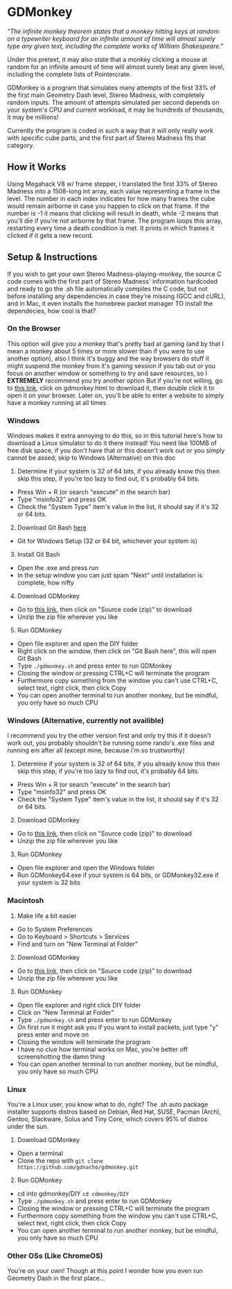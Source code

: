 # GDMonkey

*"The infinite monkey theorem states that a monkey hitting keys at random on a typewriter keyboard for an infinite amount of time will almost surely type any given text, including the complete works of William Shakespeare."*

Under this pretext, it may also state that a monkey clicking a mouse at random for an infinite amount of time will almost surely beat any given level, including the complete lists of Pointercrate.

GDMonkey is a program that simulates many attempts of the first 33% of the first main Geometry Dash level, Stereo Madness, with completely random inputs. The amount of attempts simulated per second depends on your system's CPU and current workload, it may be hundreds of thousands, it may be millions!

Currently the program is coded in such a way that it will only really work with specific cube parts, and the first part of Stereo Madness fits that category.

## How it Works

Using Megahack V8 w/ frame stepper, i translated the first 33% of Stereo Madness into a 1508-long int array, each value representing a frame in the level.
The number in each index indicates for how many frames the cube would remain airborne in case you happen to click on that frame.
If the number is -1 it means that clicking will result in death, while -2 means that you'll die if you're not airborne by that frame.
The program loops this array, restarting every time a death condition is met. It prints in which frames it clicked if it gets a new record.

## Setup & Instructions

If you wish to get your own Stereo Madness-playing-monkey, the source C code comes with the first part of Stereo Madness' information hardcoded and ready to go
the .sh file automatically compiles the C code, but not before installing any dependencies in case they're missing (GCC and cURL), and in Mac, it even installs the homebrew packet manager TO install the dependecies, how cool is that?

### On the Browser
This option will give you a monkey that's pretty bad at gaming (and by that I mean a monkey about 5 times or more slower than if you were to use another option), also I think it's buggy and the way browsers do stuff it might suspend the monkey from it's gaming session if you tab out or you focus on another window or something to try and save resources, so I **EXTREMELY** recommend you try another option
But if you're not willing, go to [this link](https://github.com/GDNacho/gdmonkey/releases/tag/1.0.2), click on gdmonkey.html to download it, then double click it to open it on your browser.
Later on, you'll be able to enter a website to simply have a monkey running at all times

### Windows 
Windows makes it extra annoying to do this, so in this tutorial here's how to download a Linux simulator to do it there instead! You need like 100MB of free disk space, if you don't have that or this doesn't work out or you simply cannot be assed, skip to Windows (Alternative) on this doc
1. Determine if your system is 32 of 64 bits, if you already know this then skip this step, if you're too lazy to find out, it's probably 64 bits.
  - Press Win + R (or search "execute" in the search bar)
  - Type "msinfo32" and press OK
  - Check the "System Type" item's value in the list, it should say if it's 32 or 64 bits.
2. Download Git Bash [here](https://git-scm.com/download/win)
  - Git for Windows Setup (32 or 64 bit, whichever your system is)
3. Install Git Bash
  - Open the .exe and press run
  - In the setup window you can just spam "Next" until installation is complete, how nifty
4. Download GDMonkey
  - Go to [this link](https://github.com/GDNacho/gdmonkey/releases/tag/1.0.2), then click on "Source code (zip)" to download
  - Unzip the zip file wherever you like
5. Run GDMonkey
  - Open file explorer and open the DIY folder
  - Right click on the window, then click on "Git Bash here", this will open Git Bash
  - Type ```./gdmonkey.sh``` and press enter to run GDMonkey
  - Closing the window or pressing CTRL+C will terminate the program
  - Furthermore copy something from the window you can't use CTRL+C, select text, right click, then click Copy
  - You can open another terminal to run another monkey, but be mindful, you only have so much CPU

### Windows (Alternative, currently not availible)
I recommend you try the other version first and only try this if it doesn't work out, you probably shouldn't be running some rando's .exe files and running em after all (except mine, because i'm so trustworthy)
1. Determine if your system is 32 of 64 bits, if you already know this then skip this step, if you're too lazy to find out, it's probably 64 bits.
  - Press Win + R (or search "execute" in the search bar)
  - Type "msinfo32" and press OK
  - Check the "System Type" item's value in the list, it should say if it's 32 or 64 bits.
2. Download GDMonkey
  - Go to [this link](https://github.com/GDNacho/gdmonkey/releases/tag/1.0.2), then click on "Source code (zip)" to download
  - Unzip the zip file wherever you like
3. Run GDMonkey
  - Open file explorer and open the Windows folder
  - Run GDMonkey64.exe if your system is 64 bits, or GDMonkey32.exe if your system is 32 bits

### Macintosh
1. Make life a bit easier
  - Go to System Preferences
  - Go to Keyboard > Shortcuts > Services
  - Find and turn on "New Terminal at Folder"
2. Download GDMonkey
  - Go to [this link](https://github.com/GDNacho/gdmonkey/releases/tag/1.0.2), then click on "Source code (zip)" to download
  - Unzip the zip file wherever you like
3. Run GDMonkey
  - Open file explorer and right click DIY folder
  - Click on "New Terminal at Folder"
  - Type ```./gdmonkey.sh``` and press enter to run GDMonkey
  - On first run it might ask you if you want to install packets, just type "y" press enter and move on
  - Closing the window will terminate the program
  - I have no clue how terminal works on Mac, you're better off screenshotting the damn thing
  - You can open another terminal to run another monkey, but be mindful, you only have so much CPU

### Linux
You're a Linux user, you know what to do, right?
The .sh auto package installer supports distros based on Debian, Red Hat, SUSE, Pacman (Arch), Gentoo, Slackware, Solus and Tiny Core, which covers 95% of distros under the sun.
1. Download GDMonkey
  - Open a terminal
  - Clone the repo with ```git clone https://github.com/gdnacho/gdmonkey.git```
2. Run GDMonkey
  - cd into gdmonkey/DIY ```cd cdmonkey/DIY```
  - Type ```./gdmonkey.sh``` and press enter to run GDMonkey
  - Closing the window or pressing CTRL+C will terminate the program
  - Furthermore copy something from the window you can't use CTRL+C, select text, right click, then click Copy
  - You can open another terminal to run another monkey, but be mindful, you only have so much CPU

### Other OSs (Like ChromeOS)
You're on your own! Though at this point I wonder how you even run Geometry Dash in the first place...
